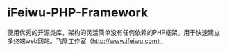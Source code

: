 iFeiwu-PHP-Framework
====================

使用优秀的开源类库，架构的灵活简单没有任何依赖的PHP框架。用于快速建立多终端web网站。飞屋工作室（http://www.ifeiwu.com）
